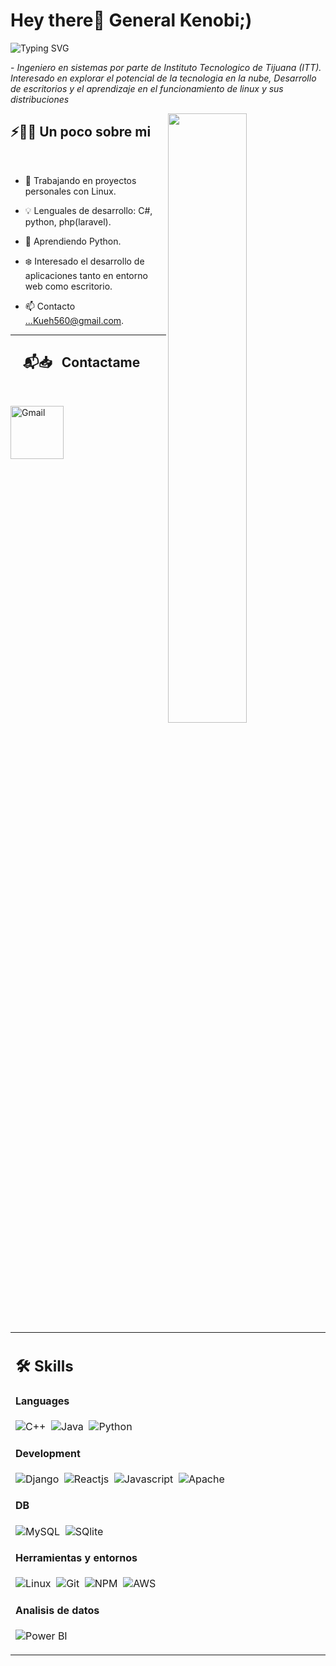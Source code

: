 # Hey there👋 General Kenobi;)

![Typing SVG](https://readme-typing-svg.herokuapp.com?font=Architects+Daughter&color=22EBF7&size=25&center=false&lines=¡Hola!+Ulises+Escalante;Ingeniero+en+sistemas...;Entusiasta+del+Desarollo+web...;AWS+PHP+ASP...;) 
 <p>- <i>Ingeniero en sistemas por parte de Instituto Tecnologico de Tijuana (ITT). Interesado en explorar el potencial de la tecnologia en la nube, Desarrollo de escritorios y el aprendizaje  en el funcionamiento de linux y sus distribuciones</i></p>


<img src="https://user-images.githubusercontent.com/89788120/167628634-549d2bdd-609e-4275-85af-1e1974da64ca.gif" width="50%" align="right" />

## ⚡🙋‍♂️ Un poco sobre mi

</br>

- 🔧 Trabajando en proyectos personales con Linux.

- 💡 Lenguales de desarrollo: C#, python, php(laravel).
- 📖 Aprendiendo Python.
- ❄️ Interesado el desarrollo de aplicaciones tanto en entorno web como escritorio.
- 📫 Contacto ...Kueh560@gmail.com.

<hr>

<table width="100%" >

 <tr>
    <td width="60%">
     
## 🛠️ Skills

#### Languages

![C++](https://img.shields.io/badge/-C++-05122A?style=flat&logo=C%2B%2B&logoColor=00599C)&nbsp;
![Java](https://img.shields.io/badge/Java-%23150458.svg?style=flat&logo=java&logoColor=orange)&nbsp;
![Python](https://img.shields.io/badge/-Python-05122A?style=flat&logo=python)&nbsp;



#### Development
![Django](https://img.shields.io/badge/Django-092E20?style=flat&logo=django&logoColor=white)&nbsp;
![Reactjs](https://img.shields.io/badge/React-20232A?style=flat&logo=react&logoColor=61DAFB)&nbsp;
![Javascript](https://img.shields.io/badge/JavaScript-F7DF1E?style=flat&logo=javascript&logoColor=black)&nbsp;
![Apache](https://img.shields.io/badge/Apache-D22128?style=flat&logo=Apache&logoColor=white)
<!--      
![Express.js](https://img.shields.io/badge/express.js-%23404d59.svg?style=flat&logo=express&logoColor=%2361DAFB) -->
<!-- ![PHP](https://img.shields.io/badge/PHP-777BB4?style=flat&logo=php&logoColor=white)&nbsp; -->


#### DB

![MySQL](https://img.shields.io/badge/MySQL-00000F?style=flat&logo=mysql&logoColor=white)&nbsp;
![SQlite](https://img.shields.io/badge/-SQlite-05122A?style=flat&logo=sqlite&logoColor=A8B9CC)&nbsp;

#### Herramientas y entornos


![Linux](https://img.shields.io/badge/Linux-05122A?style=flat&logo=linux&logoColor=white)&nbsp;
![Git](https://img.shields.io/badge/-Git-05122A?style=flat&logo=git)&nbsp;
![NPM](https://img.shields.io/badge/npm-CB3837?style=flat&logo=npm&logoColor=white)&nbsp;
![AWS](https://img.shields.io/badge/Amazon_AWS-232F3E?style=flat&logo=amazon-aws&logoColor=white)&nbsp;

<!-- ![PyPI](https://img.shields.io/badge/pypi-3775A9?style=flat&logo=pypi&logoColor=white)&nbsp; -->


#### Analisis de datos

![Power BI](https://img.shields.io/badge/PowerBI-F2C811?style=flat&logo=Power%20BI&logoColor=white)
     
</td>


## &nbsp; &nbsp; 📬📥 &nbsp; Contactame 

<br/>

<a href="mailto:kueh560@gmail.com"><img width="85px" alt="Gmail" src="https://img.shields.io/badge/Gmail-D14836?style=flat&logo=gmail&logoColor=white" /></a> &nbsp; &nbsp; 

</br>
</br>
